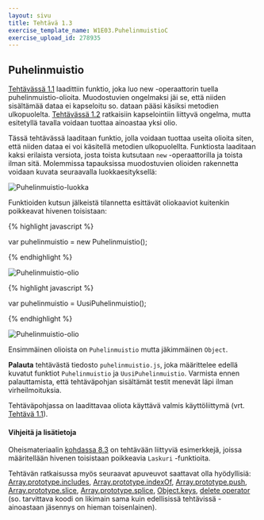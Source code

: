 ```yaml
---
layout: sivu
title: Tehtävä 1.3
exercise_template_name: W1E03.PuhelinmuistioC
exercise_upload_id: 278935
---
```


## Puhelinmuistio

[Tehtävässä 1.1](../tehtava11) 
laadittiin funktio, joka luo new -operaattorin tuella puhelinmuistio-olioita. Muodostuvien ongelmaksi jäi se, että niiden sisältämää dataa ei kapseloitu so. dataan pääsi käsiksi metodien ulkopuolelta. [Tehtävässä 1.2](../tehtava12) ratkaisiin kapselointiin liittyvä ongelma, mutta esitetyllä tavalla voidaan tuottaa ainoastaa yksi olio.  

Tässä tehtävässä laaditaan funktio, jolla voidaan tuottaa useita olioita siten, että niiden dataa ei voi käsitellä metodien ulkopuolellta. Funktiosta laaditaan kaksi erilaista versiota, josta toista kutsutaan `new` -operaattorilla ja toista ilman sitä. Molemmissa tapauksissa muodostuvien olioiden rakennetta voidaan kuvata seuraavalla luokkaesityksellä:

![Puhelinmuistio-luokka](../img/puhelinmuistio_luokka_13.png "Puhelinmuistio-luokka")

Funktioiden kutsun jälkeistä tilannetta esittävät oliokaaviot kuitenkin poikkeavat hivenen toisistaan:

{% highlight javascript %}

var puhelinmuistio = new Puhelinmuistio();

{% endhighlight %}

![Puhelinmuistio-olio](../img/puhelinmuistio_olio_13a.png "Puhelinmuistio-olio")

{% highlight javascript %}

var puhelinmuistio = UusiPuhelinmuistio();

{% endhighlight %}

![Puhelinmuistio-olio](../img/puhelinmuistio_olio_13b.png "Puhelinmuistio-olio")

Ensimmäinen olioista on `Puhelinmuistio` mutta jäkimmäinen `Object`. 

**Palauta** tehtävästä tiedosto `puhelinmuistio.js`, joka määrittelee edellä kuvatut funktiot `Puhelinmuistio` ja `UusiPuhelinmuistio`. Varmista ennen palauttamista, että tehtäväpohjan sisältämät testit menevät läpi ilman virheilmoituksia.

Tehtäväpohjassa on laadittavaa oliota käyttävä valmis käyttöliittymä (vrt. [Tehtävä 1.1](../tehtava11)).

#### Vihjeitä ja lisätietoja

Oheismateriaalin [kohdassa 8.3]({{site.baseurl}}/weso/#8.3-Olioiden-tila-ja-new) on tehtävään liittyviä esimerkkejä, joissa määritellään hivenen toisistaan poikkeavia  `Laskuri` -funktioita.

Tehtävän ratkaisussa myös seuraavat apuveuvot saattavat olla hyödyllisiä:
[Array.prototype.includes](https://developer.mozilla.org/en-US/docs/Web/JavaScript/Reference/Global_Objects/Array/includes),
[Array.prototype.indexOf](https://developer.mozilla.org/en-US/docs/Web/JavaScript/Reference/Global_Objects/Array/indexOf),
[Array.prototype.push](https://developer.mozilla.org/en-US/docs/Web/JavaScript/Reference/Global_Objects/Array/push),
[Array.prototype.slice](https://developer.mozilla.org/en-US/docs/Web/JavaScript/Reference/Global_Objects/Array/slice),
[Array.prototype.splice](https://developer.mozilla.org/en-US/docs/Web/JavaScript/Reference/Global_Objects/Array/splice),
[Object.keys](https://developer.mozilla.org/en-US/docs/Web/JavaScript/Reference/Global_Objects/Object/keys),
[delete operator](https://developer.mozilla.org/en-US/docs/Web/JavaScript/Reference/Operators/delete)
(so. tarvittava koodi on likimain sama kuin edellisissä tehtävissä - ainoastaan jäsennys on hieman toisenlainen).

